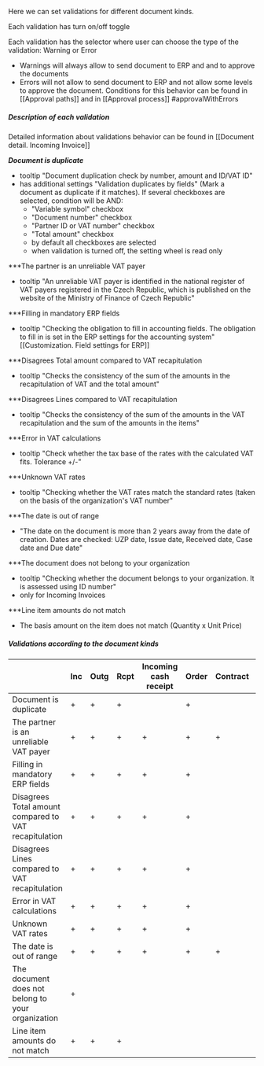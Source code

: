 
Here we can set validations for different document kinds. 

Each validation has turn on/off toggle

Each validation has the selector where user can choose the type of the validation: Warning or Error
* Warnings will always allow to send document to ERP and and to approve the documents
* Errors will not allow to send document to ERP and not allow some levels to approve the document. Conditions for this behavior can be found in [[Approval paths]] and in [[Approval process]]  #approvalWithErrors

##### Description of each validation
Detailed information about validations behavior can be found in [[Document detail. Incoming Invoice]]

***Document is duplicate*** 
* tooltip "Document duplication check by number, amount and ID/VAT ID"
* has additional settings "Validation duplicates by fields" (Mark a document as duplicate if it matches). If several checkboxes are selected, condition will be AND:
	* "Variable symbol" checkbox
	*  "Document number" checkbox
	* "Partner ID or VAT number" checkbox
	* "Total amount" checkbox
	* by default all checkboxes are selected
	* when validation is turned off, the setting wheel is read only

***The partner is an unreliable VAT payer
* tooltip "An unreliable VAT payer is identified in the national register of VAT payers registered in the Czech Republic, which is published on the website of the Ministry of Finance of Czech Republic"

***Filling in mandatory ERP fields
* tooltip "Checking the obligation to fill in accounting fields. The obligation to fill in is set in the ERP settings for the accounting system" [[Customization. Field settings for ERP]]

***Disagrees Total amount compared to VAT recapitulation
* tooltip "Checks the consistency of the sum of the amounts in the recapitulation of VAT and the total amount"

***Disagrees Lines compared to VAT recapitulation
* tooltip "Checks the consistency of the sum of the amounts in the VAT recapitulation and the sum of the amounts in the items"

***Error in VAT calculations
* tooltip "Check whether the tax base of the rates with the calculated VAT fits. Tolerance +/-"

***Unknown VAT rates
* tooltip "Checking whether the VAT rates match the standard rates (taken on the basis of the organization's VAT number"

***The date is out of range
* "The date on the document is more than 2 years away from the date of creation. Dates are checked: UZP date, Issue date, Received date, Case date and Due date"

***The document does not belong to your organization
* tooltip "Checking whether the document belongs to your organization. It is assessed using ID number"
* only for Incoming Invoices

***Line item amounts do not match
* The basis amount on the item does not match (Quantity x Unit Price)


##### Validations according to the document kinds

|                                                       | Inc | Outg | Rcpt | Incoming cash receipt | Order | Contract | Other |
| ----------------------------------------------------- | --- | ---- | ---- | --------------------- | ----- | -------- | ----- |
| Document is duplicate                                 | +   | +    | +    |                       | +     |          |       |
| The partner is an unreliable VAT payer                | +   | +    | +    | +                     | +     | +        | +     |
| Filling in mandatory ERP fields                       | +   | +    | +    | +                     | +     |          | +     |
| Disagrees Total amount compared to VAT recapitulation | +   | +    | +    | +                     | +     |          | +     |
| Disagrees Lines compared to VAT recapitulation        | +   | +    | +    | +                     | +     |          | +     |
| Error in VAT calculations                             | +   | +    | +    | +                     | +     |          | +     |
| Unknown VAT rates                                     | +   | +    | +    | +                     | +     |          | +     |
| The date is out of range                              | +   | +    | +    | +                     | +     | +        | +     |
| The document does not belong to your organization     | +   |      |      |                       |       |          |       |
| Line item amounts do not match                        | +   | +    | +    |                       |       |          |       |
